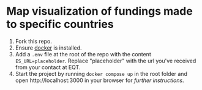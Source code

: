 # Map visualization of fundings made to specific countries

1. Fork this repo.
2. Ensure [docker](https://www.docker.com/) is installed.
3. Add a `.env` file at the root of the repo with the content `ES_URL=placeholder`. Replace "placeholder" with the url you've received from your contact at EQT.
4. Start the project by running `docker compose up` in the root folder and open http://localhost:3000 in your browser for _further instructions_.
